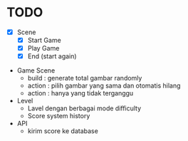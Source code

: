 # TODO

- [x] Scene
  - [x] Start Game
  - [x] Play Game
  - [x] End (start again)
- Game Scene
  - build : generate total gambar randomly
  - action : pilih gambar yang sama dan otomatis hilang
  - action : hanya yang tidak terganggu
- Level
  - Lavel dengan berbagai mode difficulty
  - Score system history
- API
  - kirim score ke database